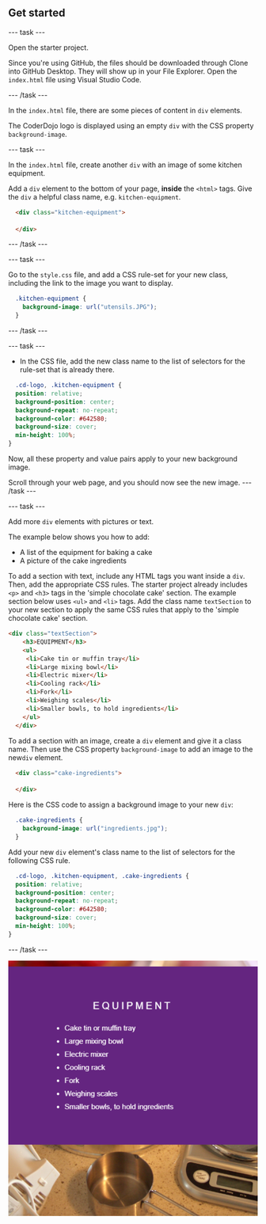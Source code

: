 ## Get started

--- task ---

Open the starter project.

Since you're using GitHub, the files should be downloaded through Clone into GitHub Desktop. They will show up in your File Explorer. Open the `index.html` file using Visual Studio Code.

--- /task ---

In the `index.html` file, there are some pieces of content in `div` elements. 

The CoderDojo logo is displayed using an empty `div` with the CSS property ```background-image```.

--- task ---

In the `index.html` file, create another `div` with an image of some kitchen equipment.

Add a `div` element to the bottom of your page, **inside** the `<html>` tags. Give the `div` a helpful class name, e.g. `kitchen-equipment`.

```html
  <div class="kitchen-equipment">

  </div>
  ```

--- /task ---

--- task ---

Go to the ```style.css``` file, and add a CSS rule-set for your new class, including the link to the image you want to display.
```css
  .kitchen-equipment {
    background-image: url("utensils.JPG");
  }
```
--- /task ---

--- task ---

+ In the CSS file, add the new class name to the list of selectors for the rule-set that is already there.
```css
  .cd-logo, .kitchen-equipment {
  position: relative;
  background-position: center;
  background-repeat: no-repeat;
  background-color: #642580;
  background-size: cover;
  min-height: 100%;
}
```
Now, all these property and value pairs apply to your new background image.

Scroll through your web page, and you should now see the new image.
--- /task ---

--- task ---

Add more `div` elements with pictures or text. 

The example below shows you how to add:
+ A list of the equipment for baking a cake
+ A picture of the cake ingredients

To add a section with text, include any HTML tags you want inside a `div`. Then, add the appropriate CSS rules. The starter project already includes `<p>` and `<h3>` tags in the 'simple chocolate cake' section. The example section below uses `<ul>` and `<li>` tags. Add the class name `textSection` to your new section to apply the same CSS rules that apply to the 'simple chocolate cake' section.

```html
<div class="textSection">
    <h3>EQUIPMENT</h3>
    <ul>
     <li>Cake tin or muffin tray</li>
     <li>Large mixing bowl</li>
     <li>Electric mixer</li>
     <li>Cooling rack</li>
     <li>Fork</li>
     <li>Weighing scales</li>
     <li>Smaller bowls, to hold ingredients</li>
    </ul>
  </div>
```

To add a section with an image, create a `div` element and give it a class name. Then use the CSS property `background-image` to add an image to the new`div` element.

```html
  <div class="cake-ingredients">

  </div>
  ```

Here is the CSS code to assign a background image to your new `div`:

```css
  .cake-ingredients {
    background-image: url("ingredients.jpg");
  }
```

Add your new `div` element's class name to the list of selectors for the following CSS rule.

```css
  .cd-logo, .kitchen-equipment, .cake-ingredients {
  position: relative;
  background-position: center;
  background-repeat: no-repeat;
  background-color: #642580;
  background-size: cover;
  min-height: 100%;
}
```

--- /task ---

![Image of project after current step](images/AfterStep2.png)
